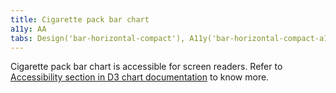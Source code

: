 ```yaml
---
title: Cigarette pack bar chart
a11y: AA
tabs: Design('bar-horizontal-compact'), A11y('bar-horizontal-compact-a11y'), API('bar-horizontal-compact-api'), Examples('bar-horizontal-compact-d3-code'), Changelog('d3-chart-changelog')
---
```


Cigarette pack bar chart is accessible for screen readers. Refer to [Accessibility section in D3 chart documentation](/data-display/d3-chart/d3-chart-a11y) to know more.
